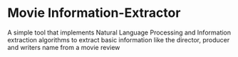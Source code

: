 # Movie Information-Extractor
A simple tool that implements Natural Language Processing and Information extraction algorithms to extract basic information like the director, producer and writers name from a movie review

